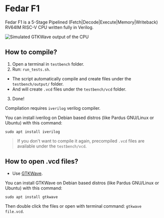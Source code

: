 # Fedar F1
Fedar F1 is a 5-Stage Pipelined (Fetch|Decode|Execute|Memory|Writeback) RV64IM RISC-V CPU written fully in Verilog.

![Simulated GTKWave output of the CPU](https://raw.githubusercontent.com/eminfedar/rv64im-verilog/main/gtkwave-image.png)

## How to compile?

1. Open a terminal in `testbench` folder.
2. Run: `run_tests.sh`.
  - The script automatically compile and create files under the `testbench/output/` folder. 
  - And will create `.vcd` files under the `testbench/vcd` folder.
3. Done!

Compilation requires `iverilog` verilog compiler.

You can install iverilog on Debian based distros (like Pardus GNU/Linux or Ubuntu) with this command:
```
sudo apt install iverilog
```

> If you don't want to compile it again, precompiled `.vcd` files are available under the `testbench/vcd`.

## How to open .vcd files?
- Use [GTKWave](https://github.com/gtkwave/gtkwave).

You can install GTKWave on Debian based distros (like Pardus GNU/Linux or Ubuntu) with this command:
```
sudo apt install gtkwave
```
Then double click the files or open with terminal command: `gtkwave file.vcd`.
